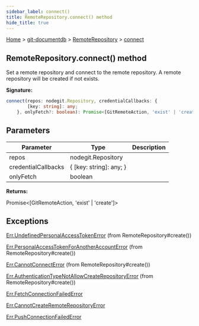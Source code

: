 ```yaml
---
sidebar_label: connect()
title: RemoteRepository.connect() method
hide_title: true
---
```


[Home](./index.md) &gt; [git-documentdb](./git-documentdb.md) &gt; [RemoteRepository](./git-documentdb.remoterepository.md) &gt; [connect](./git-documentdb.remoterepository.connect.md)

## RemoteRepository.connect() method

Set a remote repository and connect to the remote repository. A remote repository will be created if not exists.

<b>Signature:</b>

```typescript
connect(repos: nodegit.Repository, credentialCallbacks: {
        [key: string]: any;
    }, onlyFetch?: boolean): Promise<[GitRemoteAction, 'exist' | 'create']>;
```

## Parameters

|  Parameter | Type | Description |
|  --- | --- | --- |
|  repos | nodegit.Repository |  |
|  credentialCallbacks | { \[key: string\]: any; } |  |
|  onlyFetch | boolean |  |

<b>Returns:</b>

Promise&lt;\[GitRemoteAction, 'exist' \| 'create'\]&gt;

## Exceptions

[Err.UndefinedPersonalAccessTokenError](./git-documentdb.err.undefinedpersonalaccesstokenerror.md) (from RemoteRepository\#create())

[Err.PersonalAccessTokenForAnotherAccountError](./git-documentdb.err.personalaccesstokenforanotheraccounterror.md) (from RemoteRepository\#create())

[Err.CannotConnectError](./git-documentdb.err.cannotconnecterror.md) (from RemoteRepository\#create())

[Err.AuthenticationTypeNotAllowCreateRepositoryError](./git-documentdb.err.authenticationtypenotallowcreaterepositoryerror.md) (from RemoteRepository\#create())

[Err.FetchConnectionFailedError](./git-documentdb.err.fetchconnectionfailederror.md)

[Err.CannotCreateRemoteRepositoryError](./git-documentdb.err.cannotcreateremoterepositoryerror.md)

[Err.PushConnectionFailedError](./git-documentdb.err.pushconnectionfailederror.md)

